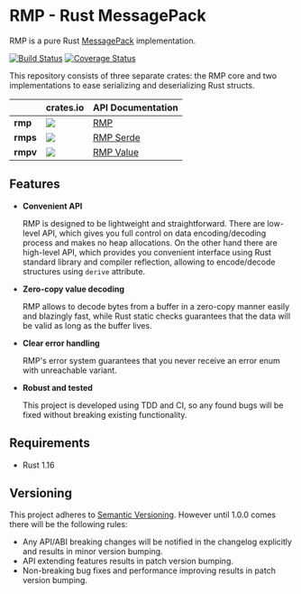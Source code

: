 # RMP - Rust MessagePack

RMP is a pure Rust [MessagePack](http://msgpack.org) implementation.

[![Build Status](https://travis-ci.org/3Hren/msgpack-rust.svg?branch=master)](https://travis-ci.org/3Hren/msgpack-rust)
[![Coverage Status][coveralls-img]][coveralls-url]

This repository consists of three separate crates: the RMP core and two implementations to ease serializing and
deserializing Rust structs.

|                   | crates.io                                 | API Documentation               |
|-------------------|-------------------------------------------|---------------------------------|
| **rmp**           | [![][crates-rmp-img]][crates-rmp-url]     | [RMP][rmp-docs-url]             |
| **rmps**          | [![][crates-rmps-img]][crates-rmps-url]   | [RMP Serde][rmps-docs-url]      |
| **rmpv**          | [![][crates-rmpv-img]][crates-rmpv-url]   | [RMP Value][rmpv-docs-url]      |

## Features

- **Convenient API**

  RMP is designed to be lightweight and straightforward. There are low-level API, which gives you
  full control on data encoding/decoding process and makes no heap allocations. On the other hand
  there are high-level API, which provides you convenient interface using Rust standard library and
  compiler reflection, allowing to encode/decode structures using `derive` attribute.

- **Zero-copy value decoding**

  RMP allows to decode bytes from a buffer in a zero-copy manner easily and blazingly fast, while Rust
  static checks guarantees that the data will be valid as long as the buffer lives.

- **Clear error handling**

  RMP's error system guarantees that you never receive an error enum with unreachable variant.

- **Robust and tested**

  This project is developed using TDD and CI, so any found bugs will be fixed without breaking
  existing functionality.

## Requirements

- Rust 1.16

## Versioning

This project adheres to [Semantic Versioning](http://semver.org/). However until 1.0.0 comes there
will be the following rules:

 - Any API/ABI breaking changes will be notified in the changelog explicitly and results in minor
   version bumping.
 - API extending features results in patch version bumping.
 - Non-breaking bug fixes and performance improving results in patch version bumping.

[rustc-serialize]: https://github.com/rust-lang-nursery/rustc-serialize
[serde]: https://github.com/serde-rs/serde

[coveralls-img]: https://coveralls.io/repos/3Hren/msgpack-rust/badge.svg?branch=master&service=github
[coveralls-url]: https://coveralls.io/github/3Hren/msgpack-rust?branch=master

[rmp-docs-url]: https://docs.rs/rmp
[rmps-docs-url]: https://docs.rs/rmp-serde
[rmpv-docs-url]: https://docs.rs/rmpv

[crates-rmp-img]: http://meritbadge.herokuapp.com/rmp
[crates-rmp-url]: https://crates.io/crates/rmp

[crates-rmps-img]: http://meritbadge.herokuapp.com/rmp-serde
[crates-rmps-url]: https://crates.io/crates/rmp-serde

[crates-rmpv-img]: http://meritbadge.herokuapp.com/rmpv
[crates-rmpv-url]: https://crates.io/crates/rmpv
